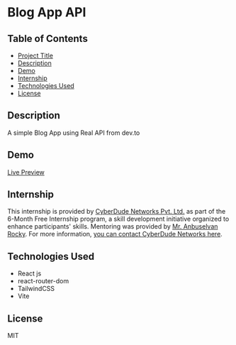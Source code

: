 # Blog App API

## Table of Contents

- [Project Title](#project-title)
- [Description](#description)
- [Demo](#demo)
- [Internship](#internship)
- [Technologies Used](#technologies-used)
- [License](#license)

## Description

<!-- change description in future  after completion of this project -->

A simple Blog App using Real API from dev.to

## Demo

[Live Preview](https://sharif-blog-api.netlify.app/)

## Internship

This internship is provided by [CyberDude Networks Pvt. Ltd.](https://youtube.com/cyberdudenetworks) as part of the 6-Month Free Internship program, a skill development initiative organized to enhance participants' skills. Mentoring was provided by [Mr. Anbuselvan Rocky](https://instagram.com/anbuselvanrocky). For more information, [you can contact CyberDude Networks here](https://cyberdudenetworks.com).

## Technologies Used

- React js
- react-router-dom
- TailwindCSS
- Vite

## License

MIT

